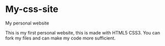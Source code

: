 # My-css-site
My personal website 

This is my first personal website, this is made with HTML5 CSS3.
You can fork my files and can make my code more sufficient. 
